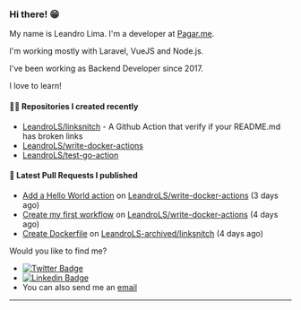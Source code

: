 ### Hi there! 😁 

My name is Leandro Lima. I'm a developer at [Pagar.me](https://pagar.me/).  

I'm working mostly with Laravel, VueJS and Node.js. 

I've been working as Backend Developer since 2017. 

I love to learn!  

#### 👨‍💻 Repositories I created recently
- [LeandroLS/linksnitch](https://github.com/LeandroLS/linksnitch) - A Github Action that verify if your README.md has broken links
- [LeandroLS/write-docker-actions](https://github.com/LeandroLS/write-docker-actions)
- [LeandroLS/test-go-action](https://github.com/LeandroLS/test-go-action)

#### 🔨 Latest Pull Requests I published

- [Add a Hello World action](https://github.com/LeandroLS/write-docker-actions/pull/4) on [LeandroLS/write-docker-actions](https://github.com/LeandroLS/write-docker-actions) (3 days ago)
- [Create my first workflow](https://github.com/LeandroLS/write-docker-actions/pull/2) on [LeandroLS/write-docker-actions](https://github.com/LeandroLS/write-docker-actions) (4 days ago)
- [Create Dockerfile](https://github.com/LeandroLS-archived/linksnitch/pull/2) on [LeandroLS-archived/linksnitch](https://github.com/LeandroLS-archived/linksnitch) (4 days ago)

Would you like to find me?

- [![Twitter Badge](https://img.shields.io/badge/-Twitter-1ca0f1?style=flat-square&labelColor=1ca0f1&logo=twitter&logoColor=white&link=https://twitter.com/le_limasilva)](https://twitter.com/le_limasilva)  
- [![Linkedin Badge](https://img.shields.io/badge/-LinkedIn-blue?style=flat-square&logo=Linkedin&logoColor=white&link=https://www.linkedin.com/in/llimasilva/)](https://www.linkedin.com/in/llimasilva/)  
- You can also send me an [email](mailto:llimas@outlook.com)
____
